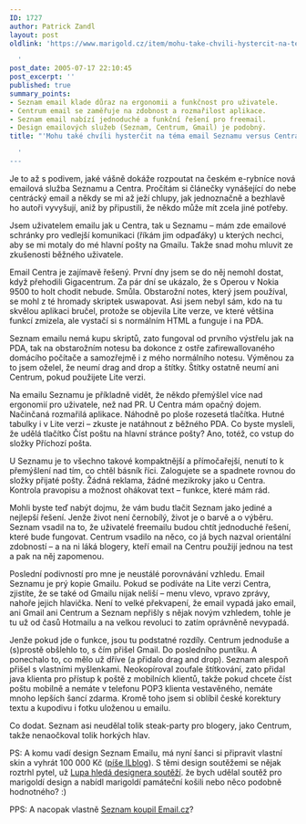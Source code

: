 ```yaml
---
ID: 1727
author: Patrick Zandl
layout: post
oldlink: 'https://www.marigold.cz/item/mohu-take-chvili-hystercit-na-tema-email-seznamu-versus-centra

  '
post_date: 2005-07-17 22:10:45
post_excerpt: ''
published: true
summary_points:
- Seznam email klade důraz na ergonomii a funkčnost pro uživatele.
- Centrum email se zaměřuje na zdobnost a rozmařilost aplikace.
- Seznam email nabízí jednoduché a funkční řešení pro freemail.
- Design emailových služeb (Seznam, Centrum, Gmail) je podobný.
title: "'Mohu také chvíli hysterčit na téma email Seznamu versus Centra?"

  '
---
```


<p>Je to až s podivem, jaké vášně dokáže rozpoutat na českém e-rybníce nová emailová služba Seznamu a Centra. Pročítám si článečky vynášející do nebe centrácký email a někdy se mi až ježí chlupy, jak jednoznačně a bezhlavě ho autoři vyvyšují, aniž by připustili, že někdo může mít zcela jiné potřeby. </p>

<p>Jsem uživatelem emailu jak u Centra, tak u Seznamu – mám zde emailové schránky pro vedlejší komunikaci (říkám jim odpaďáky) u kterých nechci, aby se mi motaly do mé hlavní pošty na Gmailu. Takže snad mohu mluvit ze zkušenosti běžného uživatele. </p>

<p>Email Centra je zajímavě řešený. První dny jsem se do něj nemohl dostat, když přehodili Gigacentrum. Za pár dní se ukázalo, že s Operou v Nokia 9500 to holt chodit nebude. Smůla. Obstarožní notes, který jsem používal, se mohl z té hromady skriptek uswapovat. Asi jsem nebyl sám, kdo na tu skvělou aplikaci bručel, protože se objevila Lite verze, ve které většina funkcí zmizela, ale vystačí si s normálním HTML a funguje i na PDA. </p>

<p>Seznam emailu nemá kupu skriptů, zato fungoval od prvního výstřelu jak na PDA, tak na obstarožním notesu ba dokonce z ostře zafirewallovaného domácího počítače a samozřejmě i z mého normálního notesu. Výměnou za to jsem oželel, že neumí drag and drop a štítky. Štítky ostatně neumí ani Centrum, pokud použijete Lite verzi. </p>

<p>Na emailu Seznamu je příkladně vidět, že někdo přemýšlel více nad ergonomií pro uživatele, než nad PR. U Centra mám opačný dojem. Načinčaná rozmařilá aplikace. Náhodně po ploše rozesetá tlačítka. Hutné tabulky i v Lite verzi – zkuste je natáhnout z běžného PDA. Co byste mysleli, že udělá tlačítko Číst poštu na hlavní stránce pošty? Ano, totéž, co vstup do složky Příchozí pošta. </p>

<p>U Seznamu je to všechno takové kompaktnější a přímočařejší, nenutí to k přemýšlení nad tím, co chtěl básník říci. Zalogujete se a spadnete rovnou do složky přijaté pošty. Žádná reklama, žádné mezikroky jako u Centra. Kontrola pravopisu a možnost ohákovat text – funkce, které mám rád. </p>

<p>Mohli byste teď nabýt dojmu, že vám budu tlačit Seznam jako jediné a nejlepší řešení. Jenže život není černobílý, život je o barvě a o výběru. Seznam vsadil na to, že uživatelé freemailu budou chtít jednoduché řešení, které bude fungovat. Centrum vsadilo na něco, co já bych nazval orientální zdobností – a na ni láká blogery, kteří email na Centru použijí jednou na test a pak na něj zapomenou. </p>

<p>Poslední podivností pro mne je neustálé porovnávání vzhledu. Email Seznamu je prý kopie Gmailu. Pokud se podíváte na Lite verzi Centra, zjistíte, že se také od Gmailu nijak neliší – menu vlevo, vpravo zprávy, nahoře jejich hlavička. Není to velké překvapení, že email vypadá jako email, ani Gmail ani Centrum a Seznam nepřišly s nějak novým vzhledem, tohle je tu už od časů Hotmailu a na velkou revoluci to zatím oprávněně nevypadá.  </p>

<p>Jenže pokud jde o funkce, jsou tu podstatné rozdíly. Centrum jednoduše a (s)prostě obšlehlo to, s čím přišel Gmail. Do posledního puntíku. A ponechalo to, co mělo už dříve (a přidalo drag and drop). Seznam alespoň přišel s vlastními myšlenkami. Neokopíroval zoufale štítkování, zato přidal java klienta pro přístup k poště z mobilních klientů, takže pokud chcete číst poštu mobilně a nemáte v telefonu POP3 klienta vestavěného, nemáte mnoho lepších šancí zdarma. Kromě toho jsem si oblíbil české korektury textu a kupodivu i fotku uloženou u emailu.</p>

<p>Co dodat. Seznam asi neudělal tolik steak-party pro blogery, jako Centrum, takže nenaočkoval tolik horkých hlav.
</p>

<p>PS: A komu vadí design Seznam Emailu, má nyní šanci si připravit vlastní skin a vyhrát 100 000 Kč (<a href="http://blog.lide.cz/ilblog/2005/07/18/138">píše ILblog</a>). S těmi design soutěžemi se nějak roztrhl pytel, už <a href="http://www.lupa.cz/design.php3">Lupa hledá designera soutěží</a>. že bych udělal soutěž pro marigoldí design a nabídl marigoldí památeční košili nebo něco podobně hodnotného? :)
</p>

<p>PPS: A nacopak vlastně <a href="http://www.abclinuxu.cz/zpravicky/Email.cz-prodan-Seznamu">Seznam koupil Email.cz</a>?
</p>